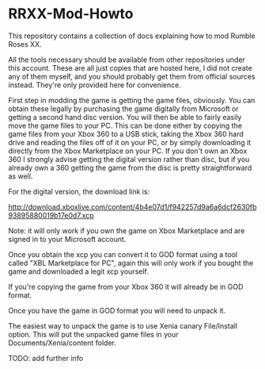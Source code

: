 # RRXX-Mod-Howto
This repository contains a collection of docs explaining how to mod Rumble Roses XX.

All the tools necessary should be available from other repositories under this account. These are all just copies that are hosted here, I did not create any of them myself, and you should probably get them from official sources instead. They're only provided here for convenience.

First step in modding the game is getting the game files, obviously. You can obtain these legally by purchasing the game digitally from Microsoft or getting a second hand disc version. You will then be able to fairly easily move the game files to your PC. This can be done either by copying the game files from your Xbox 360 to a USB stick, taking the Xbox 360 hard drive and reading the files off of it on your PC, or by simply downloading it directly from the Xbox Marketplace on your PC. If you don't own an Xbox 360 I strongly advise getting the digital version rather than disc, but if you already own a 360 getting the game from the disc is pretty straightforward as well.

For the digital version, the download link is:

http://download.xboxlive.com/content/4b4e07d1/f942257d9a6a6dcf2630fb93895880019b17e0d7.xcp

Note: it will only work if you own the game on Xbox Marketplace and are signed in to your Microsoft account.

Once you obtain the xcp you can convert it to GOD format using a tool called "XBL Marketplace for PC", again this will only work if you bought the game and downloaded a legit xcp yourself.

If you're copying the game from your Xbox 360 it will already be in GOD format.

Once you have the game in GOD format you will need to unpack it. 

The easiest way to unpack the game is to use Xenia canary File/Install option. This will put the unpacked game files in your Documents/Xenia/content folder.

TODO: add further info
